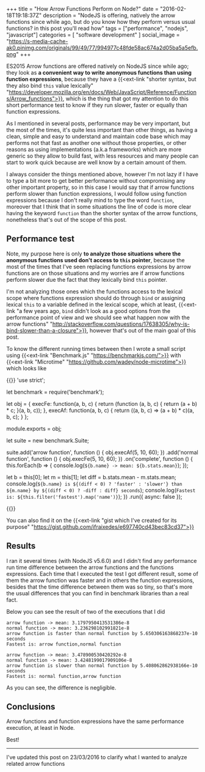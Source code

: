 +++
title = "How Arrow Functions Perform on Node?"
date = "2016-02-18T19:18:37Z"
description = "NodeJS is offering, natively the arrow functions since while ago, but do you know how they perform versus usual functions? in this post you'll read how"
tags = ["performance", "nodejs", "javascript"]
categories = [
  "software development"
]
social_image = "https://s-media-cache-ak0.pinimg.com/originals/99/49/77/994977c48fde58ac674a2d05ba5a5efb.png"
+++

ES2015 Arrow functions are offered natively on NodeJS since while ago; they look as __a convenient way to write anonymous functions than using function expressions__, because they have a {{<ext-link "shorter syntax, but they also bind `this` value lexically" "https://developer.mozilla.org/en/docs/Web/JavaScript/Reference/Functions/Arrow_functions">}}, which is the thing that got my attention to do this short performance test to know if they run slower, faster or equally than function expressions.

As I mentioned in several posts, performance may be very important, but the most of the times, it's quite less important than other things, as having a clean, simple and easy to understand and maintain code base which may performs not that fast as another one without those properties, or other reasons as using implementations (a.k.a frameworks) which are more generic so they allow to build fast, with less resources and many people can start to work quick because are well know by a certain amount of them.

I always consider the things mentioned above, however I'm not lazy if I have to type a bit more to get better performance without compromising any other important property, so in this case I would say that if arrow functions perform slower than function expressions, I would follow using function expressions because I don't really mind to type the word `function`, moreover that I think that in some situations the line of code is more clear having the keyword `function` than the shorter syntax of the arrow functions, nonetheless that's out of the scope of this post.

## Performance test

Note, my purpose here is only __to analyze those situations where the anonymous functions used don't access to `this` pointer__, because the most of the times that I've seen replacing functions expressions by arrow functions are on those situations and my worries are if arrow functions perform slower due the fact that they lexically bind `this` pointer.

I'm not analyzing those ones which the functions access to the lexical scope where functions expression should do through `bind` or assigning lexical `this` to a variable defined in the lexical scope, which at least, {{<ext-link "a few years ago, `bind` didn't look as a good options from the performance point of view and we should see what happen now with the arrow functions" "http://stackoverflow.com/questions/17638305/why-is-bind-slower-than-a-closure">}}, however that's out of the main goal of this post.

To know the different running times between then I wrote a small script using {{<ext-link "Benchmark.js" "https://benchmarkjs.com/">}} with {{<ext-link "Microtime" "https://github.com/wadey/node-microtime">}} which looks like


{{<highlight js>}}
'use strict';

let benchmark = require('benchmark');

let obj = {
  execFe: function(a, b, c) {
    return (function (a, b, c) {
      return (a + b) * c;
    }(a, b, c));
  },
  execAf: function(a, b, c) {
    return ((a, b, c) => (a + b) * c)(a, b, c);
  }
};

module.exports = obj;

let suite = new benchmark.Suite;

suite.add('arrow function', function () {
  obj.execAf(5, 10, 60);
})
.add('normal function', function () {
  obj.execFe(5, 10, 60);
})
.on('complete', function () {
  this.forEach(b => {
    console.log(`${b.name} -> mean: ${b.stats.mean}`);
  });

  let b = this[0];
  let m = this[1];
  let diff = b.stats.mean - m.stats.mean;
  console.log(`${b.name} is ${(diff < 0) ? 'faster' : 'slower'} than ${m.name} by ${(diff < 0) ? -diff : diff} seconds`);
  console.log(`Fastest is: ${this.filter('fastest').map('name')}`);
})
.run({ async: false });

{{</highlight>}}

You can also find it on the {{<ext-link "gist which I've created for its purpose" "https://gist.github.com/ifraixedes/e697740cd43bec83cd37">}}

## Results

I ran it several times (with NodeJS v5.6.0) and I didn't find any performance run time difference between the arrow functions and the functions expressions. Each time that I executed the test I got different result, some of them the arrow function was faster and in others the function expressions, besides that the time difference between them was so tiny, so that's more the usual differences that you can find in benchmark libraries than a real fact.

Below you can see the result of two of the executions that I did

```
arrow function -> mean: 3.1797950413531386e-8
normal function -> mean: 3.236298102991821e-8
arrow function is faster than normal function by 5.650306163868237e-10 seconds
Fastest is: arrow function,normal function
```

```
arrow function -> mean: 3.478900530420292e-8
normal function -> mean: 3.4248199017909106e-8
arrow function is slower than normal function by 5.408062862938166e-10 seconds
Fastest is: normal function,arrow function
```

As you can see, the difference is negligible.

## Conclusions

Arrow functions and function expressions have the same performance execution, at least in Node.

Best!

---

I've updated this post on 23/03/2016 to clarify what I wanted to analyze related arrow functions
